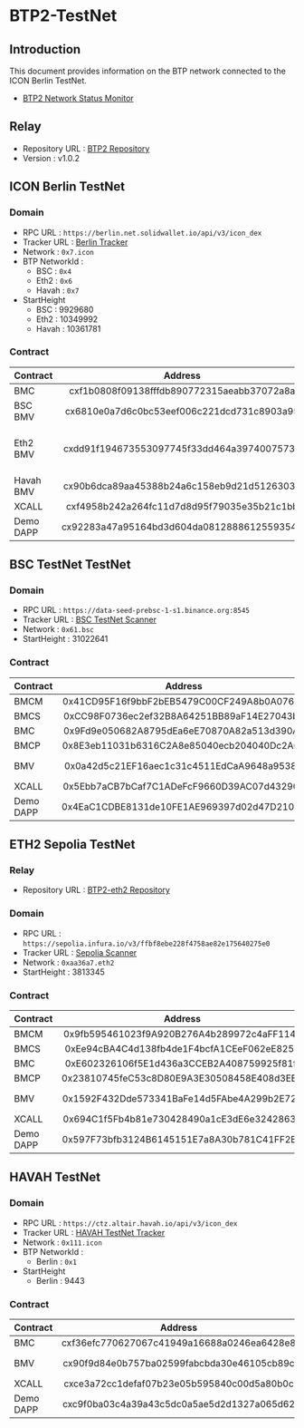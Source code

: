 # BTP2-TestNet


## Introduction
This document provides information on the BTP network connected to the ICON Berlin TestNet.

* [BTP2 Network Status Monitor](https://testnet.btp2.24x365.online/)

## Relay
* Repository URL : [BTP2 Repository](https://github.com/icon-project/btp2/tree/v1.0.2)
* Version : v1.0.2
## ICON Berlin TestNet

### Domain
* RPC URL : `https://berlin.net.solidwallet.io/api/v3/icon_dex`
* Tracker URL : [Berlin Tracker](https://berlin.tracker.solidwallet.io/)
* Network : `0x7.icon`
* BTP NetworkId : 
  * BSC : `0x4`
  * Eth2 : `0x6`
  * Havah : `0x7`
* StartHeight 
  * BSC : 9929680
  * Eth2 : 10349992
  * Havah : 10361781

### Contract
| Contract  | Address |                   Note                    |
|:----------|:-------:|:-----------------------------------------:|
| BMC       |   cxf1b0808f09138fffdb890772315aeabb37072a8a   |                                           |
| BSC BMV   |   cx6810e0a7d6c0bc53eef006c221dcd731c8903a95   |                Bridge Mode                |
| Eth2 BMV  |   cxdd91f194673553097745f33dd464a39740075735   |   Trustless Mode<br /> Supports Capella   |
| Havah BMV |   cx90b6dca89aa45388b24a6c158eb9d21d51263037   |              Trustless Mode               |
| XCALL     |   cxf4958b242a264fc11d7d8d95f79035e35b21c1bb   |                                           |
| Demo DAPP |   cx92283a47a95164bd3d604da08128886125593545   |                                           |


## BSC TestNet TestNet

### Domain
* RPC URL : `https://data-seed-prebsc-1-s1.binance.org:8545`
* Tracker URL : [BSC TestNet Scanner](https://testnet.bscscan.com/)
* Network : `0x61.bsc`
* StartHeight : 31022641

### Contract
| Contract  | Address | Note |
|:----------|:-------:|:----:|
| BMCM      |   0x41CD95F16f9bbF2bEB5479C00CF249A8b0A076bF   |      |
| BMCS      |   0xCC98F0736ec2ef32B8A64251BB89aF14E27043b6   |      |
| BMC       |   0x9Fd9e050682A8795dEa6eE70870A82a513d390Ac   |      |
| BMCP      |   0x8E3eb11031b6316C2A8e85040ecb204040Dc2A69   |      |
| BMV       |   0x0a42d5c21EF16aec1c31c4511EdCaA9648a9538C   |   Trustless Mode  |
| XCALL     |   0x5Ebb7aCB7bCaf7C1ADeFcF9660D39AC07d432904   |      |
| Demo DAPP |   0x4EaC1CDBE8131de10FE1AE969397d02d47D21082   |      |


## ETH2 Sepolia TestNet

### Relay
* Repository URL : [BTP2-eth2 Repository](https://github.com/icon-project/btp2-eth2)

### Domain
* RPC URL : `https://sepolia.infura.io/v3/ffbf8ebe228f4758ae82e175640275e0`
* Tracker URL : [Sepolia Scanner](https://sepolia.etherscan.io/)
* Network : `0xaa36a7.eth2`
* StartHeight : 3813345

### Contract
| Contract  | Address | Note |
|:----------|:-------:|:----:|
| BMCM      |   0x9fb595461023f9A920B276A4b289972c4aFF114F   |      |
| BMCS      |   0xEe94cBA4C4d138fb4de1F4bcfA1CEeF062eE8251   |      |
| BMC       |   0xE602326106f5E1d436a3CCEB2A408759925f81ff   |      |
| BMCP      |   0x23810745feC53c8D80E9A3E30508458E408d3EB7   |      |
| BMV       |   0x1592F432Dde573341BaFe14d5FAbe4A299b2E721   | Trustless Mode |
| XCALL     |   0x694C1f5Fb4b81e730428490a1cE3dE6e32428637   |      |
| Demo DAPP |   0x597F73bfb3124B6145151E7a8A30b781C41FF2B0   |      |


## HAVAH TestNet

### Domain
* RPC URL : `https://ctz.altair.havah.io/api/v3/icon_dex`
* Tracker URL : [HAVAH TestNet Tracker](https://scan.altair.havah.io/)
* Network : `0x111.icon`
* BTP NetworkId :
  * Berlin : `0x1`
* StartHeight
  * Berlin : 9443

### Contract
| Contract  | Address |                   Note                    |
|:----------|:-------:|:-----------------------------------------:|
| BMC       |   cxf36efc770627067c41949a16688a0246ea6428e8   |                                           |
| BMV |   cx90f9d84e0b757ba02599fabcbda30e46105cb89c   |              Trustless Mode               |
| XCALL     |   cxce3a72cc1defaf07b23e05b595840c00d5a80b0c   |                                           |
| Demo DAPP |   cxc9f0ba03c4a39a43c5dc0a5ae5d2d1327a065d62   |                                           |
